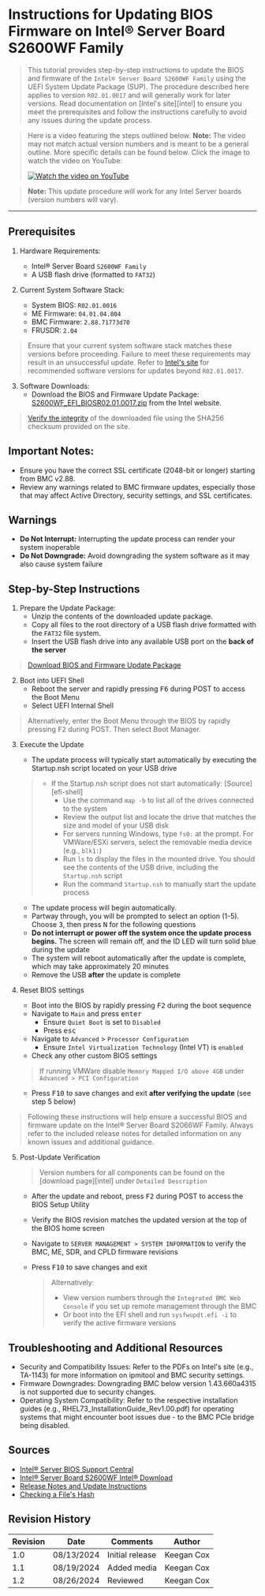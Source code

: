 # Instructions for Updating BIOS Firmware on Intel® Server Board S2600WF Family

> This tutorial provides step-by-step instructions to update the BIOS and firmware of the `Intel® Server Board S2600WF Family` using the UEFI System Update Package (SUP). The procedure described here applies to version `R02.01.0017` and will generally work for later versions. Read documentation on [Intel's site][intel] to ensure you meet the prerequisites and follow the instructions carefully to avoid any issues during the update process.

> Here is a video featuring the steps outlined below. **Note:** The video may not match actual version numbers and is meant to be a general outline. More specific details can be found below. Click the image to watch the video on YouTube:
> <div align="left">
>  <a href="https://youtu.be/NiNJuqm8suQ" target="_blank">
>    <img src="https://img.youtube.com/vi/NiNJuqm8suQ/0.jpg" alt="Watch the video on YouTube">
>  </a>
> </div>

> **Note:** This update procedure will work for any Intel Server boards (version numbers will vary). 

***

## Prerequisites
1. Hardware Requirements:
    - Intel® Server Board `S2600WF Family`
    - A USB flash drive (formatted to `FAT32`)

2. Current System Software Stack:
    - System BIOS: `R02.01.0016`
    - ME Firmware: `04.01.04.804`
    - BMC Firmware: `2.88.71773d70`
    - FRUSDR: `2.04`

> Ensure that your current system software stack matches these versions before proceeding. Failure to meet these requirements may result in an unsuccessful update. Refer to [Intel's site][Intel® Server Board S2600WF Intel® Download] for recommended software versions for updates beyond `R02.01.0017`.

3. Software Downloads:
    - Download the BIOS and Firmware Update Package: [S2600WF_EFI_BIOSR02.01.0017.zip][Intel® Server Board S2600WF Intel® Download] from the Intel website.

> [Verify the integrity][hash] of the downloaded file using the SHA256 checksum provided on the site.


## Important Notes:
- Ensure you have the correct SSL certificate (2048-bit or longer) starting from BMC v2.88.
- Review any warnings related to BMC firmware updates, especially those that may affect Active Directory, security settings, and SSL certificates.

## Warnings
- **Do Not Interrupt:** Interrupting the update process can render your system inoperable
- **Do Not Downgrade:** Avoid downgrading the system software as it may also cause system failure

## Step-by-Step Instructions
1. Prepare the Update Package:
    - Unzip the contents of the downloaded update package.
    - Copy all files to the root directory of a USB flash drive formatted with the `FAT32` file system.
    - Insert the USB flash drive into any available USB port on the **back of the server**

> [Download BIOS and Firmware Update Package][Intel® Server Board S2600WF Intel® Download]

2. Boot into UEFI Shell
    - Reboot the server and rapidly pressing <KBD>F6</KBD> during POST to access the Boot Menu
    - Select UEFI Internal Shell
> Alternatively, enter the Boot Menu through the BIOS by rapidly pressing <KBD>F2</KBD> during POST. Then select Boot Manager.

3. Execute the Update
    - The update process will typically start automatically by executing the Startup.nsh script located on your USB drive
    > - If the Startup.nsh script does not start automatically: [Source][efi-shell]
    >    - Use the command `map -b` to list all of the drives connected to the system
    >    - Review the output list and locate the drive that matches the size and model of your USB disk
    >    - For servers running Windows, type `fs0:` at the prompt. For VMWare/ESXi servers, select the removable media device (e.g., `blk1:`)
    >    - Run `ls` to display the files in the mounted drive. You should see the contents of the USB drive, including the `Startup.nsh` script
    >    - Run the command `Startup.nsh` to manually start the update process
    - The update process will begin automatically. 
    - Partway through, you will be prompted to select an option (1-5). Choose <KBD>3</KBD>, then press <KBD>N</KBD> for the following questions
    - **Do not interrupt or power off the system once the update process begins.** The screen will remain off, and the ID LED will turn solid blue during the update
    - The system will reboot automatically after the update is complete, which may take approximately 20 minutes
    - Remove the USB **after** the update is complete

4. Reset BIOS settings
    - Boot into the BIOS by rapidly pressing <kbd>F2</kbd> during the boot sequence
    - Navigate to `Main` and press <kbd>enter</kbd>
        - Ensure `Quiet Boot` is set to `Disabled`
        - Press <kbd>esc</kbd>
    - Navigate to `Advanced` > `Processor Configuration`
        - Ensure `Intel Virtualization Technology` (Intel VT) is `enabled` 
    - Check any other custom BIOS settings
    > If running VMWare disable `Memory Mapped I/O above 4GB` under `Advanced > PCI Configuration` 
    - Press <kbd>F10</kbd> to save changes and exit **after verifying the update** (see step 5 below)

> Following these instructions will help ensure a successful BIOS and firmware update on the Intel® Server Board S2066WF Family. Always refer to the included release notes for detailed information on any known issues and additional guidance.

5. Post-Update Verification
    > Version numbers for all components can be found on the [download page][intel] under `Detailed Description`
    - After the update and reboot, press <KBD>F2</KBD> during POST to access the BIOS Setup Utility
    - Verify the BIOS revision matches the updated version at the top of the BIOS home screen
    - Navigate to `SERVER MANAGEMENT > SYSTEM INFORMATION` to verify the BMC, ME, SDR, and CPLD firmware revisions
    - Press <kbd>F10</kbd> to save changes and exit

        > Alternatively:
        > - View version numbers through the `Integrated BMC Web Console` if you set up remote management through the BMC
        > - Or boot into the EFI shell and run `sysfwupdt.efi -i` to verify the active firmware versions

## Troubleshooting and Additional Resources
- Security and Compatibility Issues: Refer to the PDFs on Intel's site (e.g., TA-1143) for more information on ipmitool and BMC security settings.
- Firmware Downgrades: Downgrading BMC below version 1.43.660a4315 is not supported due to security changes.
- Operating System Compatibility: Refer to the respective installation guides (e.g., RHEL73_InstallationGuide_Rev1.00.pdf) for operating systems that might encounter boot issues due - to the BMC PCIe bridge being disabled.


## Sources
- [Intel® Server BIOS Support Central][Intel® Server BIOS Support Central]
- [Intel® Server Board S2600WF Intel® Download][Intel® Server Board S2600WF Intel® Download]
- [Release Notes and Update Instructions][Release Notes and Update Instructions]
- [Checking a File's Hash][hash]

[Intel® Server BIOS Support Central]: https://www.intel.com/content/www/us/en/support/articles/000088822/server-products.html
[Intel® Server Board S2600WF Intel® Download]: https://www.intel.com/content/www/us/en/download/18911/intel-server-board-s2600wf-family-bios-and-firmware-update-package-for-uefi.htmlhtmlhtmlintel-server-board-s2600wf-family-bios-and-firmware-update-for-intel-one-boot-flash-update-intel-ofu-utility.html
[Release Notes and Update Instructions]: https://downloadmirror.intel.com/812650/Readme%20and%20Update%20Instructions.txt
[hash]: https://github.com/kcox-ByteSpeed/Test_Intel_Documentation/wiki/Checking-a-File's-SHA256-Hash-in-PowerShell

## Revision History
| Revision | Date       | Comments                                                                 | Author     |
|----------|------------|--------------------------------------------------------------------------|------------|
| 1.0      | 08/13/2024 | Initial release | Keegan Cox |
| 1.1      | 08/19/2024 | Added media | Keegan Cox |
| 1.2      | 08/26/2024 | Reviewed | Keegan Cox |